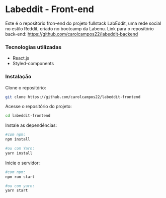 # Labeddit - Front-end

Este é o repositório fron-end do projeto fullstack LabEddit, uma rede social no estilo Reddit, criado no bootcamp da Labenu.
Link para o repositório back-end: https://github.com/carolcampos22/labeddit-backend

### Tecnologias utilizadas
 - React.js
 - Styled-components

### Instalação
Clone o repositório:
 ```bash
 git clone https://github.com/carolcampos22/labeddit-frontend
 ```

Acesse o repositório do projeto: 
```bash
cd labeddit-frontend

```

Instale as dependências:
```bash
#com npm:
npm install

#ou com Yarn:
yarn install
```

Inicie o servidor:
```bash
#com npm:
npm run start

#ou com yarn:
yarn start
```